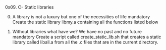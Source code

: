 0x09. C- Static libraries

0. A library is not a luxury but one of the necessities of life
mandatory
Create the static library libmy.a containing all the functions listed below

1. Without libraries what have we? We have no past and no future
mandatory
Create a script called create_static_lib.sh that creates a static library called liball.a from all the .c files that are in the current directory.

